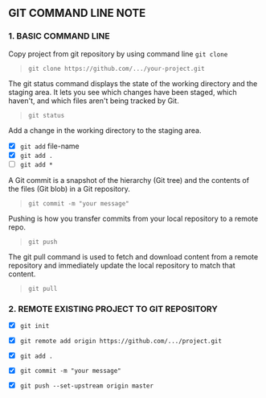 ## GIT COMMAND LINE NOTE
### 1. BASIC COMMAND LINE

Copy project from git repository by using command line `git clone`
> `git clone https://github.com/.../your-project.git`

The git status command displays the state of the working directory and the staging area. It lets you see which changes have been staged, which haven't, and which files aren't being tracked by Git.
> `git status`

Add a change in the working directory to the staging area. 
- [x] `git add` file-name
- [x]  `git add .`
- [ ] `git add *`

A Git commit is a snapshot of the hierarchy (Git tree) and the contents of the files (Git blob) in a Git repository.
> `git commit -m "your message"`

Pushing is how you transfer commits from your local repository to a remote repo. 
> `git push`

The git pull command is used to fetch and download content from a remote repository and immediately update the local repository to match that content. 
> `git pull`

### 2. REMOTE EXISTING PROJECT TO GIT REPOSITORY

-[x] `git init` 

-[x] `git remote add origin https://github.com/.../project.git`

-[x] `git add .`


-[x] `git commit -m "your message"` 

-[x] `git push --set-upstream origin master`
